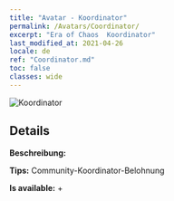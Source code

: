 ```yaml
---
title: "Avatar - Koordinator"
permalink: /Avatars/Coordinator/
excerpt: "Era of Chaos  Koordinator"
last_modified_at: 2021-04-26
locale: de
ref: "Coordinator.md"
toc: false
classes: wide
---
```

 ![Koordinator](/images/a/avatarFrame_15.png)

## Details

 **Beschreibung:**  

 **Tips:** Community-Koordinator-Belohnung 

 **Is available:**  + 

